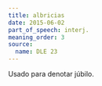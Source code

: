 ```yaml
---
title: albricias
date: 2015-06-02
part_of_speech: interj.
meaning_order: 3
source:
  name: DLE 23
---
```


Usado para denotar júbilo.
